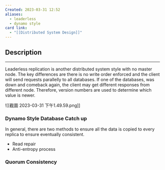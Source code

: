 ```yaml
---
Created: 2023-03-31 12:52
aliases:
  - leaderless
  - dynamo style
card link:
  - "[[Distributed System Design]]"
---
```

## Description
---

Leaderless replication is another distributed system style with no master node. The key differences are there is no write order enforced and the client will send requests parallelly to all databases. If one of the databases, was down and comeback again, the client may get different responses from different node. Therefore, version numbers are used to determine which value is newer.

![[截圖 2023-03-31 下午1.49.59.png]]

### Dynamo Style Database Catch up

In general, there are two methods to ensure all the data is copied to every replica to ensure eventually consistent.

- Read repair
- Anti-entropy process

### Quorum Consistency